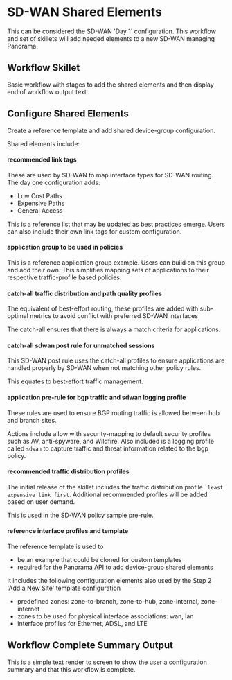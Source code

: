 # SD-WAN Shared Elements

This can be considered the SD-WAN 'Day 1' configuration. This workflow and
set of skillets will add needed elements to a new SD-WAN managing Panorama.


## Workflow Skillet

Basic workflow with stages to add the shared elements and then display
end of workflow output text.

## Configure Shared Elements

Create a reference template and add shared device-group configuration.

Shared elements include:

#### recommended link tags

These are used by SD-WAN to map interface types for SD-WAN routing. The
day one configuration adds:

* Low Cost Paths
* Expensive Paths
* General Access

This is a reference list that may be updated as best practices emerge.
Users can also include their own link tags for custom configuration.

#### application group to be used in policies
This is a reference application group example. Users can build on this group
and add their own. This simplifies mapping sets of applications to their respective
traffic-profile based policies.

#### catch-all traffic distribution and path quality profiles
The equivalent of best-effort routing, these profiles are added with
sub-optimal metrics to avoid conflict with preferred SD-WAN interfaces

The catch-all ensures that there is always a match criteria for applications.

#### catch-all sdwan post rule for unmatched sessions

This SD-WAN post rule uses the catch-all profiles to ensure applications are
handled properly by SD-WAN when not matching other policy rules.

This equates to best-effort traffic management.

#### application pre-rule for bgp traffic and sdwan logging profile
These rules are used to ensure BGP routing traffic is allowed between
hub and branch sites.

Actions include allow with security-mapping to default security profiles
such as AV, anti-spyware, and Wildfire. Also included is a logging profile
called ```sdwan``` to capture traffic and threat information related to
the bgp policy.

#### recommended traffic distribution profiles
The initial release of the skillet includes the traffic distribution profile
``` least expensive link first```. Additional recommended profiles will be
added based on user demand.

This is used in the SD-WAN policy sample pre-rule.


#### reference interface profiles and template

The reference template is used to

* be an example that could be cloned for custom templates
* required for the Panorama API to add device-group shared elements

It includes the following configuration elements also used by the
Step 2 'Add a New Site' template configuration

* predefined zones: zone-to-branch, zone-to-hub, zone-internal, zone-internet
* zones to be used for physical interface associations: wan, lan
* interface profiles for Ethernet, ADSL, and LTE

## Workflow Complete Summary Output

This is a simple text render to screen to show the user a configuration
summary and that this workflow is complete.

